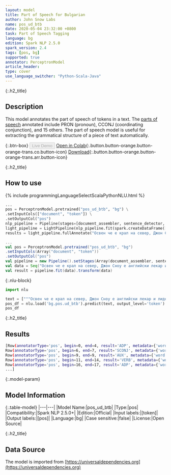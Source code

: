 ```yaml
---
layout: model
title: Part of Speech for Bulgarian
author: John Snow Labs
name: pos_ud_btb
date: 2020-05-04 23:32:00 +0800
task: Part of Speech Tagging
language: bg
edition: Spark NLP 2.5.0
spark_version: 2.4
tags: [pos, bg]
supported: true
annotator: PerceptronModel
article_header:
type: cover
use_language_switcher: "Python-Scala-Java"
---
```


{:.h2_title}
## Description
This model annotates the part of speech of tokens in a text. The [parts of speech](https://universaldependencies.org/u/pos/) annotated include PRON (pronoun), CCONJ (coordinating conjunction), and 15 others. The part of speech model is useful for extracting the grammatical structure of a piece of text automatically.

{:.btn-box}
<button class="button button-orange" disabled>Live Demo</button>
[Open in Colab](https://githubtocolab.com/JohnSnowLabs/spark-nlp-workshop/blob/2da56c087da53a2fac1d51774d49939e05418e57/tutorials/Certification_Trainings/Public/6.Playground_DataFrames.ipynb){:.button.button-orange.button-orange-trans.co.button-icon}
[Download](https://s3.amazonaws.com/auxdata.johnsnowlabs.com/public/models/pos_ud_btb_bg_2.5.0_2.4_1588621401140.zip){:.button.button-orange.button-orange-trans.arr.button-icon}

{:.h2_title}
## How to use 

<div class="tabs-box" markdown="1">

{% include programmingLanguageSelectScalaPythonNLU.html %}

```python
...
pos = PerceptronModel.pretrained("pos_ud_btb", "bg") \
.setInputCols(["document", "token"]) \
.setOutputCol("pos")
nlp_pipeline = Pipeline(stages=[document_assembler, sentence_detector, tokenizer, pos])
light_pipeline = LightPipeline(nlp_pipeline.fit(spark.createDataFrame([['']]).toDF("text")))
results = light_pipeline.fullAnnotate("Освен че е крал на север, Джон Сноу е английски лекар и лидер в развитието на анестезия и медицинска хигиена.")
```

```scala
...
val pos = PerceptronModel.pretrained("pos_ud_btb", "bg")
.setInputCols(Array("document", "token"))
.setOutputCol("pos")
val pipeline = new Pipeline().setStages(Array(document_assembler, sentence_detector, tokenizer, pos))
val data = Seq("Освен че е крал на север, Джон Сноу е английски лекар и лидер в развитието на анестезия и медицинска хигиена.").toDF("text")
val result = pipeline.fit(data).transform(data)
```

{:.nlu-block}
```python
import nlu

text = ["""Освен че е крал на север, Джон Сноу е английски лекар и лидер в развитието на анестезия и медицинска хигиена."""]
pos_df = nlu.load('bg.pos.ud_btb').predict(text, output_level='token')
pos_df
```

</div>

{:.h2_title}
## Results

```bash
[Row(annotatorType='pos', begin=0, end=4, result='ADP', metadata={'word': 'Освен'}),
Row(annotatorType='pos', begin=6, end=7, result='SCONJ', metadata={'word': 'че'}),
Row(annotatorType='pos', begin=9, end=9, result='AUX', metadata={'word': 'е'}),
Row(annotatorType='pos', begin=11, end=14, result='VERB', metadata={'word': 'крал'}),
Row(annotatorType='pos', begin=16, end=17, result='ADP', metadata={'word': 'на'}),
...]
```

{:.model-param}
## Model Information

{:.table-model}
|---|---|
|Model Name:|pos_ud_btb|
|Type:|pos|
|Compatibility:|Spark NLP 2.5.0+|
|Edition:|Official|
|Input labels:|[token]|
|Output labels:|[pos]|
|Language:|bg|
|Case sensitive:|false|
|License:|Open Source|

{:.h2_title}
## Data Source
The model is imported from [https://universaldependencies.org](https://universaldependencies.org)